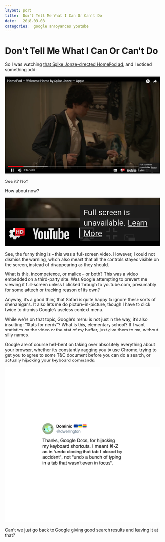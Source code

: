 ```yaml
---
layout: post
title:  Don't Tell Me What I Can Or Can't Do 
date:   2018-03-08 
categories:  google annoyances youtube 
---
```


# Don't Tell Me What I Can Or Can't Do


So I was watching [that Spike Jonze-directed HomePod ad](https://youtu.be/305ryPvU6A8), and I noticed something odd:

![](/images/unknown_filename.102.png)

See it? No?

How about now?

![](/images/unknown_filename.103.png)

See, the funny thing is – this was a full-screen video. However, I could not dismiss the warning, which also meant that all the controls stayed visible on the screen, instead of disappearing as they should. 

What is this, incompetence, or malice – or both? This was a video embedded on a third-party site. Was Google attempting to prevent me viewing it full-screen unless I clicked through to youtube.com, presumably for some adtech or tracking reason of its own?

Anyway, it’s a good thing that Safari is quite happy to ignore these sorts of shenanigans. It also lets me do picture-in-picture, though I have to click twice to dismiss Google’s useless context menu. 

While we’re on that topic, Google’s menu is not just in the way, it’s also insulting: “Stats for nerds”? What is this, elementary school? If I want statistics on the video or the stat of my buffer, just give them to me, without silly names.

Google are of course hell-bent on taking over absolutely everything about your browser, whether it’s constantly nagging you to use Chrome, trying to get you to agree to some T&C document before you can do a search, or actually hijacking your keyboard commands:

![](/images/tweet-970621387860738048.png)

Can’t we just go back to Google giving good search results and leaving it at that?

